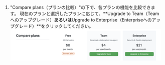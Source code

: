 1. "Compare plans（プランの比較）"の下で、各プランの機能を比較できます。 現在のプランと選択したプランに応じて、**Upgrade to Team（Teamへのアップグレード）**あるいは**Upgrade to Enterprise（Enterpriseへのアップグレード）**をクリックしてください。 ![プランの比較とアップグレード](/assets/images/help/billing/settings-compare-and-upgrade-plans.png)
